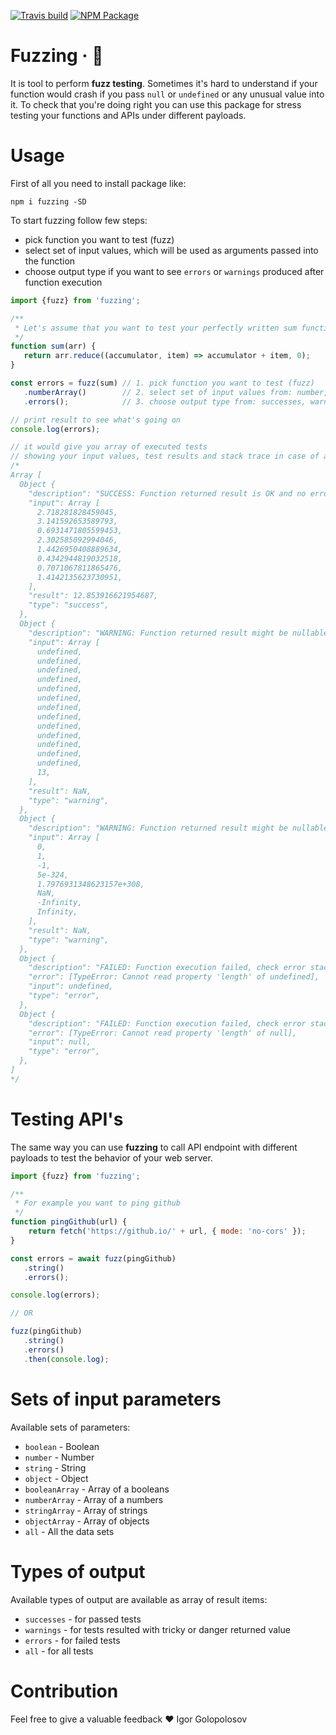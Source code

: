 [![Travis build](https://img.shields.io/travis/usehotkey/fuzzing.svg?style=flat-square)](https://travis-ci.org/usehotkey/fuzzing)
[![NPM Package](https://img.shields.io/npm/v/fuzzing.svg?style=flat-square)](https://www.npmjs.com/package/fuzzing)
# Fuzzing · 🐰
It is tool to perform **fuzz testing**. Sometimes it's hard to understand if your function would crash if you pass `null` or `undefined` or any unusual value into it. To check that you're doing right you can use this package for stress testing your functions and APIs under different payloads.

# Usage
First of all you need to install package like:
```
npm i fuzzing -SD
```

To start fuzzing follow few steps:
* pick function you want to test (fuzz)
* select set of input values, which will be used as arguments passed into the function
* choose output type if you want to see `errors` or `warnings` produced after function execution

```js
import {fuzz} from 'fuzzing';

/**
 * Let's assume that you want to test your perfectly written sum function to find some bugs or unexpected behaviours 
 */
function sum(arr) {
   return arr.reduce((accumulator, item) => accumulator + item, 0);
}

const errors = fuzz(sum) // 1. pick function you want to test (fuzz)
   .numberArray()        // 2. select set of input values from: number, string, boolean, numberArray, stringArray, booleanArray, all
   .errors();            // 3. choose output type from: successes, warnings, errors, all

// print result to see what's going on
console.log(errors);

// it would give you array of executed tests
// showing your input values, test results and stack trace in case of any error
/*
Array [
  Object {
    "description": "SUCCESS: Function returned result is OK and no errors happened",
    "input": Array [
      2.718281828459045,
      3.141592653589793,
      0.6931471805599453,
      2.302585092994046,
      1.4426950408889634,
      0.4342944819032518,
      0.7071067811865476,
      1.4142135623730951,
    ],
    "result": 12.853916621954687,
    "type": "success",
  },
  Object {
    "description": "WARNING: Function returned result might be nullable or dangerous in some way",
    "input": Array [
      undefined,
      undefined,
      undefined,
      undefined,
      undefined,
      undefined,
      undefined,
      undefined,
      undefined,
      undefined,
      undefined,
      undefined,
      undefined,
      13,
    ],
    "result": NaN,
    "type": "warning",
  },
  Object {
    "description": "WARNING: Function returned result might be nullable or dangerous in some way",
    "input": Array [
      0,
      1,
      -1,
      5e-324,
      1.7976931348623157e+308,
      NaN,
      -Infinity,
      Infinity,
    ],
    "result": NaN,
    "type": "warning",
  },
  Object {
    "description": "FAILED: Function execution failed, check error stack trace",
    "error": [TypeError: Cannot read property 'length' of undefined],
    "input": undefined,
    "type": "error",
  },
  Object {
    "description": "FAILED: Function execution failed, check error stack trace",
    "error": [TypeError: Cannot read property 'length' of null],
    "input": null,
    "type": "error",
  },
]
*/
```

# Testing API's

The same way you can use **fuzzing** to call API endpoint with different payloads to test the behavior of your web server.

```js
import {fuzz} from 'fuzzing';

/**
 * For example you want to ping github
 */
function pingGithub(url) {
    return fetch('https://github.io/' + url, { mode: 'no-cors' });
}

const errors = await fuzz(pingGithub)
   .string()
   .errors();

console.log(errors);

// OR

fuzz(pingGithub)
   .string()
   .errors()
   .then(console.log);
```

# Sets of input parameters

Available sets of parameters:

* `boolean` - Boolean
* `number` - Number
* `string` - String
* `object` - Object
* `booleanArray` - Array of a booleans
* `numberArray` - Array of a numbers
* `stringArray` - Array of strings
* `objectArray` - Array of objects
* `all` - All the data sets

# Types of output

Available types of output are available as array of result items:

* `successes` - for passed tests
* `warnings` - for tests resulted with tricky or danger returned value
* `errors` - for failed tests
* `all` - for all tests

# Contribution
Feel free to give a valuable feedback ❤️ Igor Golopolosov
